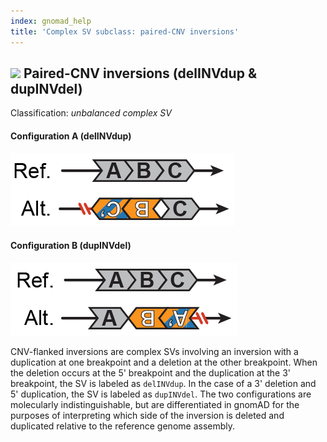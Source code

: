 ```yaml
---
index: gnomad_help  
title: 'Complex SV subclass: paired-CNV inversions'  
---
```


## ![](https://placehold.it/15/71E38C/000000?text=+) Paired-CNV inversions (delINVdup & dupINVdel)  

Classification: _unbalanced complex SV_

#### Configuration A (delINVdup)

![Paired-CNV inversion (delINVdup)](gnomAD_browser.SV_schematics_delINVdup.jpg)  

#### Configuration B (dupINVdel)  

![Paired-CNV inversion (dupINVdel)](gnomAD_browser.SV_schematics_dupINVdel.jpg)  

CNV-flanked inversions are complex SVs involving an inversion with a duplication at one breakpoint and a deletion at the other breakpoint.  When the deletion occurs at the 5' breakpoint and the duplication at the 3' breakpoint, the SV is labeled as `delINVdup`. In the case of a 3' deletion and 5' duplication, the SV is labeled as `dupINVdel`. The two configurations are molecularly indistinguishable, but are differentiated in gnomAD for the purposes of interpreting which side of the inversion is deleted and duplicated relative to the reference genome assembly.  

